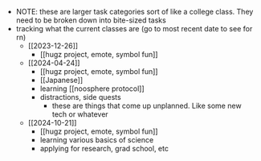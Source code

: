   * NOTE: these are larger task categories sort of like a college class. They need to be broken down into bite-sized tasks
  * tracking what the current classes are (go to most recent date to see for rn)
    * [[2023-12-26]]
      * [[hugz project, emote, symbol fun]]
    * [[2024-04-24]]
      * [[hugz project, emote, symbol fun]]
      * [[Japanese]]
      * learning [[noosphere protocol]]
      * distractions, side quests
        * these are things that come up unplanned. Like some new tech or whatever
    * [[2024-10-21]]
      * [[hugz project, emote, symbol fun]]
      * learning various basics of science
      * applying for research, grad school, etc
